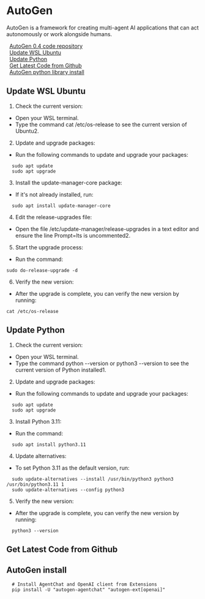 # AutoGen 
AutoGen is a framework for creating multi-agent AI applications that can act autonomously or work alongside humans.  

&nbsp;&nbsp;[AutoGen 0.4 code repository](https://github.com/microsoft/autogen?tab=readme-ov-file)  
&nbsp;&nbsp;[Update WSL Ubuntu](#update-wsl-ubuntu)  
&nbsp;&nbsp;[Update Python](#update-python)  
&nbsp;&nbsp;[Get Latest Code from Github](https://github.com/garycr/agents/edit/main/Autogen.md#get-latest-code-from-github)  
&nbsp;&nbsp;[AutoGen python library install](https://github.com/garycr/agents/edit/main/Autogen.md#autogen-install)  

   
## Update WSL Ubuntu
1. Check the current version:
- Open your WSL terminal.
- Type the command cat /etc/os-release to see the current version of Ubuntu2.

2. Update and upgrade packages:
- Run the following commands to update and upgrade your packages:
```
  sudo apt update
  sudo apt upgrade
```

3. Install the update-manager-core package:
- If it's not already installed, run:
```
  sudo apt install update-manager-core
```

4. Edit the release-upgrades file:
- Open the file /etc/update-manager/release-upgrades in a text editor and ensure the line Prompt=lts is uncommented2.

5. Start the upgrade process:
- Run the command:
```
sudo do-release-upgrade -d
```

6. Verify the new version:
- After the upgrade is complete, you can verify the new version by running:
```
cat /etc/os-release
```

## Update Python

1. Check the current version:
- Open your WSL terminal.
- Type the command python --version or python3 --version to see the current version of Python installed1.

2. Update and upgrade packages:
- Run the following commands to update and upgrade your packages:
```
  sudo apt update
  sudo apt upgrade
```

3. Install Python 3.11:
- Run the command:
```
  sudo apt install python3.11
```

4. Update alternatives:
- To set Python 3.11 as the default version, run:
```
  sudo update-alternatives --install /usr/bin/python3 python3 /usr/bin/python3.11 1
  sudo update-alternatives --config python3
```

5. Verify the new version:
- After the upgrade is complete, you can verify the new version by running:
```
  python3 --version
```

## Get Latest Code from Github

## AutoGen install
```
  # Install AgentChat and OpenAI client from Extensions
  pip install -U "autogen-agentchat" "autogen-ext[openai]"
```



